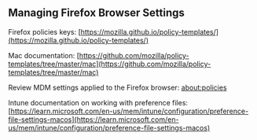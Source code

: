 ## Managing Firefox Browser Settings

Firefox policies keys:
[https://mozilla.github.io/policy-templates/](https://mozilla.github.io/policy-templates/)

Mac documentation:
[https://github.com/mozilla/policy-templates/tree/master/mac](https://github.com/mozilla/policy-templates/tree/master/mac)

Review MDM settings applied to the Firefox browser:
[about:policies](about:policies)

Intune documentation on working with preference files:
[https://learn.microsoft.com/en-us/mem/intune/configuration/preference-file-settings-macos](https://learn.microsoft.com/en-us/mem/intune/configuration/preference-file-settings-macos)
